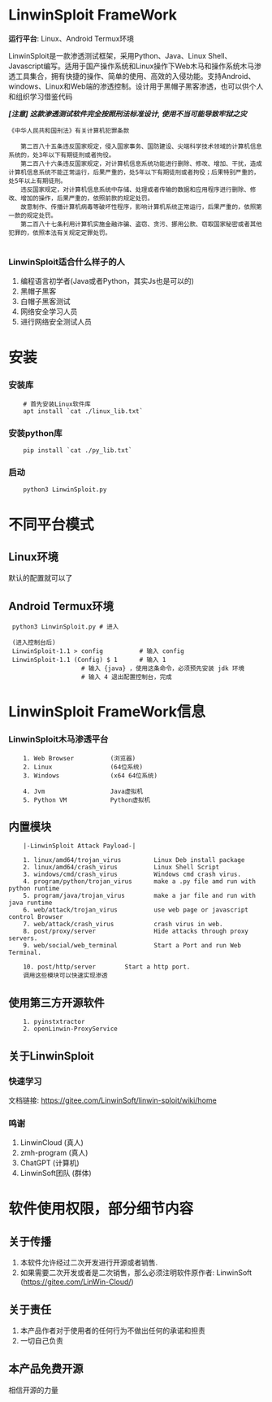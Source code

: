 
# LinwinSploit FrameWork

**运行平台**: Linux、Android Termux环境

LinwinSploit是一款渗透测试框架，采用Python、Java、Linux Shell、Javascript编写。适用于国产操作系统和Linux操作下Web木马和操作系统木马渗透工具集合，拥有快捷的操作、简单的使用、高效的入侵功能。支持Android、windows、Linux和Web端的渗透控制。设计用于黑帽子黑客渗透，也可以供个人和组织学习借鉴代码

***[注意] 这款渗透测试软件完全按照刑法标准设计, 使用不当可能导致牢狱之灾***
```
《中华人民共和国刑法》有关计算机犯罪条款
 
　　第二百八十五条违反国家规定，侵入国家事务、国防建设、尖端科学技术领域的计算机信息系统的，处3年以下有期徒刑或者拘役。
　　第二百八十六条违反国家规定，对计算机信息系统功能进行删除、修改、增加、干扰，造成计算机信息系统不能正常运行，后果严重的，处5年以下有期徒刑或者拘役；后果特别严重的，处5年以上有期徒刑。
　　违反国家规定，对计算机信息系统中存储、处理或者传输的数据和应用程序进行删除、修改、增加的操作，后果严重的，依照前款的规定处罚。
　　故意制作、传播计算机病毒等破坏性程序，影响计算机系统正常运行，后果严重的，依照第一款的规定处罚。
　　第二百八十七条利用计算机实施金融诈骗、盗窃、贪污、挪用公款、窃取国家秘密或者其他犯罪的，依照本法有关规定定罪处罚。
 
``` 

### LinwinSploit适合什么样子的人
1. 编程语言初学者(Java或者Python，其实Js也是可以的)
2. 黑帽子黑客
3. 白帽子黑客测试
4. 网络安全学习人员
5. 进行网络安全测试人员

# 安装
### 安装库

```
    # 首先安装Linux软件库
    apt install `cat ./linux_lib.txt`
```

### 安装python库

```
    pip install `cat ./py_lib.txt`
```

### 启动
```
    python3 LinwinSploit.py
```

# 不同平台模式
## Linux环境
默认的配置就可以了

## Android Termux环境
```
 python3 LinwinSploit.py # 进入
 
 (进入控制台后)
 LinwinSploit-1.1 > config     		# 输入 config
 LinwinSploit-1.1 (Config) $ 1     	# 输入 1
 					# 输入 {java} ，使用这条命令，必须预先安装 jdk 环境
 					# 输入 4 退出配置控制台，完成
```

# LinwinSploit FrameWork信息

### LinwinSploit木马渗透平台
```
	1. Web Browser	 		(浏览器)
	2. Linux   			    (64位系统)
	3. Windows 			    (x64 64位系统)

	4. Jvm				    Java虚拟机
	5. Python VM			Python虚拟机
```

## 内置模块
```
    |-LinwinSploit Attack Payload-|

    1. linux/amd64/trojan_virus         Linux Deb install package
    2. linux/amd64/crash_virus          Linux Shell Script
    3. windows/cmd/crash_virus      	Windows cmd crash virus.
    4. program/python/trojan_virus      make a .py file amd run with python runtime
    5. program/java/trojan_virus        make a jar file and run with java runtime
    6. web/attack/trojan_virus          use web page or javascript control Browser
    7. web/attack/crash_virus           crash virus in web.
    8. post/proxy/server                Hide attacks through proxy servers.
    9. web/social/web_terminal          Start a Port and run Web Terminal.
   
    10. post/http/server		Start a http port.
    调用这些模块可以快速实现渗透
```

## 使用第三方开源软件
```
    1. pyinstxtractor
    2. openLinwin-ProxyService
```

## 关于LinwinSploit

### 快速学习
文档链接: https://gitee.com/LinwinSoft/linwin-sploit/wiki/home

### 鸣谢
1. LinwinCloud              (真人)
2. zmh-program              (真人)
3. ChatGPT                  (计算机)
4. LinwinSoft团队            (群体)

# 软件使用权限，部分细节内容
## 关于传播
1. 本软件允许经过二次开发进行开源或者销售.
2. 如果需要二次开发或者是二次销售，那么必须注明软件原作者: LinwinSoft (https://gitee.com/LinWin-Cloud/)

## 关于责任
1. 本产品作者对于使用者的任何行为不做出任何的承诺和担责
2. 一切自己负责

## 本产品免费开源
相信开源的力量
